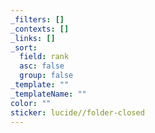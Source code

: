 ```yaml
---
_filters: []
_contexts: []
_links: []
_sort:
  field: rank
  asc: false
  group: false
_template: ""
_templateName: ""
color: ""
sticker: lucide//folder-closed
---
```

